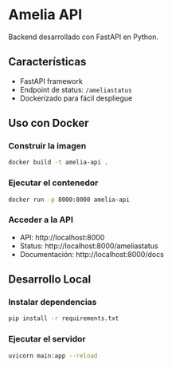 # Amelia API

Backend desarrollado con FastAPI en Python.

## Características

- FastAPI framework
- Endpoint de status: `/ameliastatus`
- Dockerizado para fácil despliegue

## Uso con Docker

### Construir la imagen
```bash
docker build -t amelia-api .
```

### Ejecutar el contenedor
```bash
docker run -p 8000:8000 amelia-api
```

### Acceder a la API
- API: http://localhost:8000
- Status: http://localhost:8000/ameliastatus
- Documentación: http://localhost:8000/docs

## Desarrollo Local

### Instalar dependencias
```bash
pip install -r requirements.txt
```

### Ejecutar el servidor
```bash
uvicorn main:app --reload
```
